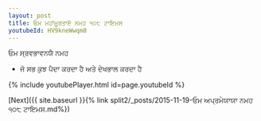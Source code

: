 ```yaml
---
layout: post
title: ਓਮ ਮਹਾਂਮੂਰਤਾਏ ਨਮਹ ੧੦੮ ਟਾਇਮਸ
youtubeId: HV9kneWwqm8
---
```

 
 
 ਓਮ ਸ੍ਰਵਭਾਵਨਯੈ ਨਮਹ  
 
 -  ਜੋ ਸਭ ਕੁਝ ਪੈਦਾ ਕਰਦਾ ਹੈ ਅਤੇ ਦੇਖਭਾਲ ਕਰਦਾ ਹੈ 
 
  
 
  
 
 
 
 
 
 


{% include youtubePlayer.html id=page.youtubeId %}
 
[Next]({{ site.baseurl }}{% link  split2/_posts/2015-11-19-ਓਮ ਅਪ੍ਰਮੇਯਾਯਾ ਨਮਹ ੧੦੮ ਟਾਇਮਸ.md%})
 
